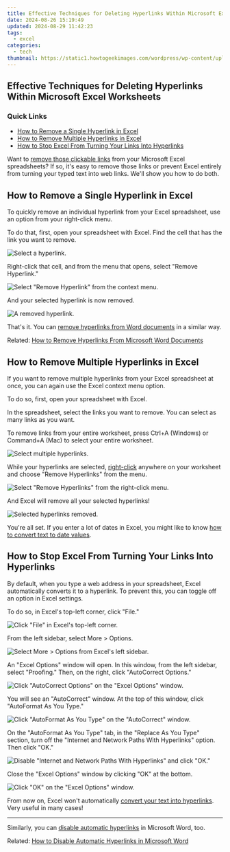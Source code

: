 ```yaml
---
title: Effective Techniques for Deleting Hyperlinks Within Microsoft Excel Worksheets
date: 2024-08-26 15:19:49
updated: 2024-08-29 11:42:23
tags:
  - excel
categories:
  - tech
thumbnail: https://static1.howtogeekimages.com/wordpress/wp-content/uploads/2021/05/MS-excel-logo-675.png
---
```


## Effective Techniques for Deleting Hyperlinks Within Microsoft Excel Worksheets

### Quick Links

* [How to Remove a Single Hyperlink in Excel](https://on-screen-recording.techidaily.com/updated-in-2024-easy-guide-to-screenshots-and-recordings-with-macos/)
* [How to Remove Multiple Hyperlinks in Excel](https://extra-skills.techidaily.com/2024-approved-make-your-mark-personalized-brands-zero-price-tag/)
* [How to Stop Excel From Turning Your Links Into Hyperlinks](https://some-approaches.techidaily.com/2024-approved-the-ultimate-guide-watching-basketball-with-precision/)

 Want to [remove those clickable links](https://fox-direct.techidaily.com/2024-approved-mastering-low-volume-transitions-within-fl-studio/) from your Microsoft Excel spreadsheets? If so, it's easy to remove those links or prevent Excel entirely from turning your typed text into web links. We'll show you how to do both.

##  How to Remove a Single Hyperlink in Excel

 To quickly remove an individual hyperlink from your Excel spreadsheet, use an option from your right-click menu.

 To do that, first, open your spreadsheet with Excel. Find the cell that has the link you want to remove.

![Select a hyperlink.](https://static1.howtogeekimages.com/wordpress/wp-content/uploads/2021/10/1-select-hyperlink.png) 

 Right-click that cell, and from the menu that opens, select "Remove Hyperlink."

![Select "Remove Hyperlink" from the context menu.](https://static1.howtogeekimages.com/wordpress/wp-content/uploads/2021/10/2-remove-single-hyperlink.png) 

 And your selected hyperlink is now removed.

![A removed hyperlink.](https://static1.howtogeekimages.com/wordpress/wp-content/uploads/2021/10/3-single-hyperlink-removed.png) 

 That's it. You can [remove hyperlinks from Word documents](https://some-techniques.techidaily.com/grand-photographic-epic-weaver-toolset-for-2024/) in a similar way.

Related: [How to Remove Hyperlinks From Microsoft Word Documents](https://some-techniques.techidaily.com/grand-photographic-epic-weaver-toolset-for-2024/) 

##  How to Remove Multiple Hyperlinks in Excel

 If you want to remove multiple hyperlinks from your Excel spreadsheet at once, you can again use the Excel context menu option.

 To do so, first, open your spreadsheet with Excel.

 In the spreadsheet, select the links you want to remove. You can select as many links as you want.

 To remove links from your entire worksheet, press Ctrl+A (Windows) or Command+A (Mac) to select your entire worksheet.

![Select multiple hyperlinks.](https://static1.howtogeekimages.com/wordpress/wp-content/uploads/2021/10/4-select-hyperlinks.png) 

 While your hyperlinks are selected, [right-click](https://desktop-recording.techidaily.com/updated-the-art-of-recording-fun-6-techniques-to-document-minecraft-for-2024/) anywhere on your worksheet and choose "Remove Hyperlinks" from the menu.

![Select "Remove Hyperlinks" from the right-click menu.](https://static1.howtogeekimages.com/wordpress/wp-content/uploads/2021/10/5-remove-multiple-hyperlinks.png) 

 And Excel will remove all your selected hyperlinks!

![Selected hyperlinks removed.](https://static1.howtogeekimages.com/wordpress/wp-content/uploads/2021/10/6-multiple-hyperlinks-removed.png) 

 You're all set. If you enter a lot of dates in Excel, you might like to know [how to convert text to date values](https://screen-mirror.techidaily.com/how-to-screen-mirroring-samsung-galaxy-xcover-7-drfone-by-drfone-android/).

##  How to Stop Excel From Turning Your Links Into Hyperlinks

 By default, when you type a web address in your spreadsheet, Excel automatically converts it to a hyperlink. To prevent this, you can toggle off an option in Excel settings.

 To do so, in Excel's top-left corner, click "File."

![Click "File" in Excel's top-left corner.](https://static1.howtogeekimages.com/wordpress/wp-content/uploads/2021/10/7-excel-file-tab.png) 

 From the left sidebar, select More > Options.

![Select More > Options from Excel's left sidebar.](https://static1.howtogeekimages.com/wordpress/wp-content/uploads/2021/10/8-excel-options.png) 

 An "Excel Options" window will open. In this window, from the left sidebar, select "Proofing." Then, on the right, click "AutoCorrect Options."

![Click "AutoCorrect Options" on the "Excel Options" window.](https://static1.howtogeekimages.com/wordpress/wp-content/uploads/2021/10/9-autocorrect-options.png) 

 You will see an "AutoCorrect" window. At the top of this window, click "AutoFormat As You Type."

![Click "AutoFormat As You Type" on the "AutoCorrect" window.](https://static1.howtogeekimages.com/wordpress/wp-content/uploads/2021/10/10-autoformat-options.png) 

 On the "AutoFormat As You Type" tab, in the "Replace As You Type" section, turn off the "Internet and Network Paths With Hyperlinks" option. Then click "OK."

![Disable "Internet and Network Paths With Hyperlinks" and click "OK."](https://static1.howtogeekimages.com/wordpress/wp-content/uploads/2021/10/11-disable-hyperlinks-excel.png) 

 Close the "Excel Options" window by clicking "OK" at the bottom.

![Click "OK" on the "Excel Options" window.](https://static1.howtogeekimages.com/wordpress/wp-content/uploads/2021/10/12-close-excel-options.png) 

 From now on, Excel won't automatically [convert your text into hyperlinks](https://extra-guidance.techidaily.com/new-lg-360-vr-headset-review/). Very useful in many cases!

---

 Similarly, you can [disable automatic hyperlinks](https://win-dash.techidaily.com/effortless-setup-rapid-elgato-driver-acquisition-process/) in Microsoft Word, too.

Related: [How to Disable Automatic Hyperlinks in Microsoft Word](https://win-dash.techidaily.com/effortless-setup-rapid-elgato-driver-acquisition-process/)

<ins class="adsbygoogle"
     style="display:block"
     data-ad-format="autorelaxed"
     data-ad-client="ca-pub-7571918770474297"
     data-ad-slot="1223367746"></ins>



<ins class="adsbygoogle"
     style="display:block"
     data-ad-client="ca-pub-7571918770474297"
     data-ad-slot="8358498916"
     data-ad-format="auto"
     data-full-width-responsive="true"></ins>
